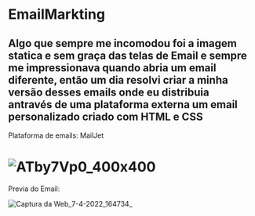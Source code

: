 # EmailMarkting
Algo que sempre me incomodou foi a imagem statica e sem graça das telas de Email e sempre me impressionava quando abria um email diferente, então um dia resolvi criar a minha versão desses emails onde eu distribuia antravés de uma plataforma externa um email personalizado criado com HTML e CSS
------------------------------------------------------------------------------------------------------------------------------------------------------------------------------------------------------------------------------------------
Plataforma de emails: MailJet


![ATby7Vp0_400x400](https://user-images.githubusercontent.com/93204660/162289003-bc25b82b-6e1f-404c-ac46-0d0ab12c27ab.png)
=========================================================================================================================================================================
Previa do Email:


![Captura da Web_7-4-2022_164734_](https://user-images.githubusercontent.com/93204660/162289123-f63a23ee-3577-4128-9b71-bdba114de9d5.jpeg)
